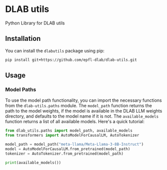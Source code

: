 # DLAB utils
Python Library for DLAB utils

## Installation

You can install the `dlabutils` package using pip:

```bash
pip install git+https://github.com/epfl-dlab/dlab-utils.git
```

## Usage

### Model Paths

To use the model path functionality, you can import the necessary functions from the `dlab-utils.paths` module. The `model_path` function returns the path to the model weights, if the model is available in the DLAB LLM weights directory, and defaults to the model name if it is not. The `available_models` function returns a list of all available models. Here's a quick tutorial:

```python
from dlab_utils.paths import model_path, available_models
from transformers import AutoModelForCausalLM, AutoTokenizer

model_path = model_path("meta-llama/Meta-Llama-3-8B-Instruct")
model = AutoModelForCausalLM.from_pretrained(model_path)
tokenizer = AutoTokenizer.from_pretrained(model_path)

print(available_models())
```
